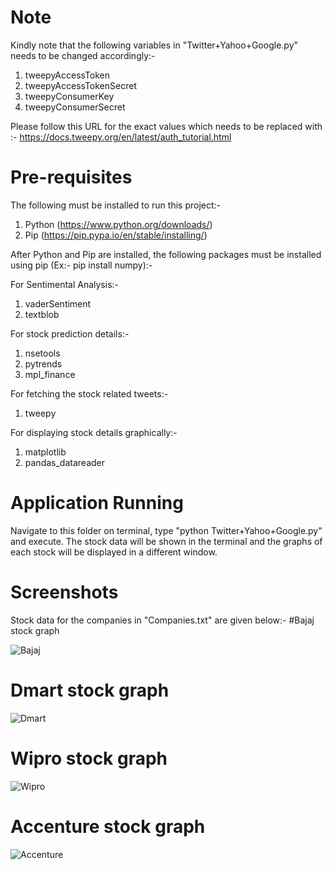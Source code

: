 # Note

Kindly note that the following variables in "Twitter+Yahoo+Google.py" needs to be changed accordingly:-

1) tweepyAccessToken
2) tweepyAccessTokenSecret
3) tweepyConsumerKey
4) tweepyConsumerSecret

Please follow this URL for the exact values which needs to be replaced with :- https://docs.tweepy.org/en/latest/auth_tutorial.html

# Pre-requisites

The following must be installed to run this project:-

1) Python (https://www.python.org/downloads/)
2) Pip (https://pip.pypa.io/en/stable/installing/)

After Python and Pip are installed, the following packages must be installed using pip (Ex:- pip install numpy):-

For Sentimental Analysis:-
1) vaderSentiment
2) textblob

For stock prediction details:-
1) nsetools
2) pytrends
3) mpl_finance

For fetching the stock related tweets:-
1) tweepy

For displaying stock details graphically:-
1) matplotlib
2) pandas_datareader

# Application Running

Navigate to this folder on terminal, type "python Twitter+Yahoo+Google.py" and execute.
The stock data will be shown in the terminal and the graphs of each stock will be displayed in a different window.

# Screenshots

Stock data for the companies in "Companies.txt" are given below:-
#Bajaj stock graph

![Bajaj](https://user-images.githubusercontent.com/54880321/109800682-8458d780-7c43-11eb-95cd-6960af2edac2.png)

# Dmart stock graph

![Dmart](https://user-images.githubusercontent.com/54880321/109800818-ad796800-7c43-11eb-9776-14810b102a49.png)
    
# Wipro stock graph

![Wipro](https://user-images.githubusercontent.com/54880321/109800876-c1bd6500-7c43-11eb-8676-5030d8bd4f92.png)

# Accenture stock graph

![Accenture](https://user-images.githubusercontent.com/54880321/109800912-cb46cd00-7c43-11eb-872b-23ff21b1a747.png)
